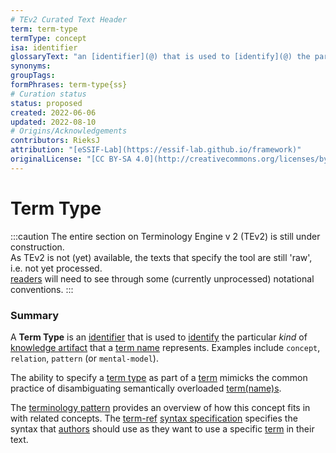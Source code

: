 ```yaml
---
# TEv2 Curated Text Header
term: term-type
termType: concept
isa: identifier
glossaryText: "an [identifier](@) that is used to [identify](@) the particular *kind* of [knowledge artifact](@) that a [term name](@) represents. Examples include `concept`, `relation`, `pattern` (or `mental-model`)."
synonyms:
groupTags:
formPhrases: term-type{ss}
# Curation status
status: proposed
created: 2022-06-06
updated: 2022-08-10
# Origins/Acknowledgements
contributors: RieksJ
attribution: "[eSSIF-Lab](https://essif-lab.github.io/framework)"
originalLicense: "[CC BY-SA 4.0](http://creativecommons.org/licenses/by-sa/4.0/?ref=chooser-v1)"
---
```


# Term Type

:::caution
The entire section on Terminology Engine v 2 (TEv2) is still under construction.<br/>
As TEv2 is not (yet) available, the texts that specify the tool are still 'raw', i.e. not yet processed.<br/>[readers](@) will need to see through some (currently unprocessed) notational conventions.
:::

### Summary
A **Term Type** is an [identifier](@) that is used to [identify](@) the particular *kind* of [knowledge artifact](@) that a [term name](@) represents. Examples include `concept`, `relation`, `pattern` (or `mental-model`).

The ability to specify a [term type](@) as part of a [term](@) mimicks the common practice of disambiguating semantically overloaded [term(name)s](term-name@).

The [terminology pattern](pattern-pattern-terminology@) provides an overview of how this concept fits in with related concepts.
The [term-ref](@) [syntax specification](/docs/tev2/spec-syntax/term-ref-syntax) specifies the syntax that [authors](@) should use as they want to use a specific [term](@) in their text.
